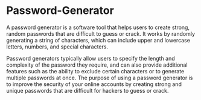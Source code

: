 # Password-Generator
A password generator is a software tool that helps users to create strong, random passwords that are difficult to guess or crack. It works by randomly generating a string of characters, which can include upper and lowercase letters, numbers, and special characters.

Password generators typically allow users to specify the length and complexity of the password they require, and can also provide additional features such as the ability to exclude certain characters or to generate multiple passwords at once. The purpose of using a password generator is to improve the security of your online accounts by creating strong and unique passwords that are difficult for hackers to guess or crack.




